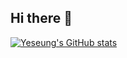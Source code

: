 ## Hi there 🥰

[![Yeseung's GitHub stats](https://github-readme-stats.vercel.app/api?username=Yeseung-Park&show_icons=true&theme=cobalt)](https://github.com/anuraghazra/github-readme-stats)
 
 
<!--
**Yeseung-Park/Yeseung-Park** is a ✨ _special_ ✨ repository because its `README.md` (this file) appears on your GitHub profile.

Here are some ideas to get you started:

- 🔭 I’m currently working on ...
- 🌱 I’m currently learning ...
- 👯 I’m looking to collaborate on ...
- 🤔 I’m looking for help with ...
- 💬 Ask me about ...
- 📫 How to reach me: ...
- 😄 Pronouns: ...
- ⚡ Fun fact: ...
-->
